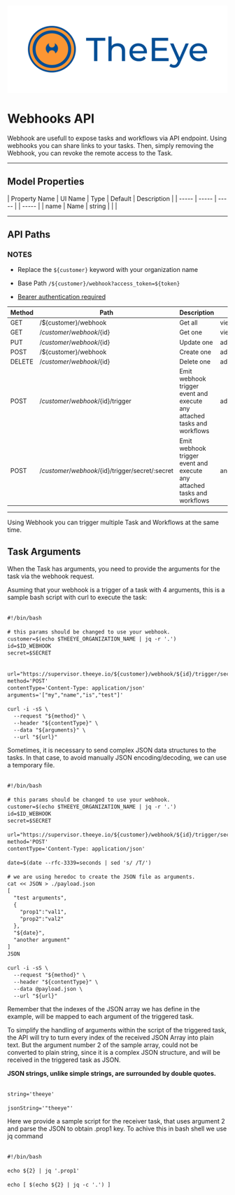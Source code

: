 [![theeye.io](../images/logo-theeye-theOeye-logo2.png)](https://theeye.io/en/index.html)

# Webhooks API

Webhook are usefull to expose tasks and workflows via API endpoint.
Using webhooks you can share links to your tasks.
Then, simply removing the Webhook, you can revoke the remote access to the Task.

-----

## Model Properties

 | Property Name | UI Name | Type   | Default | Description    | 
 | -----         | -----   | -----  |         | -----          | 
 | name          | Name    | string |         |                | 

-----

## API Paths


### NOTES

* Replace the `${customer}` keyword with your organization name

* Base Path `/${customer}/webhook?access_token=${token}`

* [Bearer authentication required](enapi/auth)

 | Method | Path                             | Description                           | ACL    | 
 | -----  | -----                            | -----                                 | -----  | 
 | GET    | /${customer}/webhook                 | Get all            | viewer | 
 | GET    | /${customer}/webhook/${id}           | Get one           | viewer | 
 | PUT    | /${customer}/webhook/${id}           | Update one | admin | 
 | POST   | /${customer}/webhook                 | Create one             | admin   |
 | DELETE   | /${customer}/webhook/${id}                 | Delete one             | admin   |
 | POST   | /${customer}/webhook/${id}/trigger | Emit webhook trigger event and execute any attached tasks and workflows | admin   |
 | POST   | /${customer}/webhook/${id}/trigger/secret/:secret | Emit webhook trigger event and execute any attached tasks and workflows | anonymous   |


_____

Using Webhook you can trigger multiple Task and Workflows at the same time.

## Task Arguments

When the Task has arguments, you need to provide the arguments for the task via the webhook request.

Asuming that your webhook is a trigger of a task with 4 arguments, this is a sample bash script with curl to execute the task:



```shell

#!/bin/bash

# this params should be changed to use your webhook.
customer=$(echo $THEEYE_ORGANIZATION_NAME | jq -r '.')
id=$ID_WEBHOOK
secret=$SECRET


url="https://supervisor.theeye.io/${customer}/webhook/${id}/trigger/secret/${secret}"
method='POST'
contentType='Content-Type: application/json'
arguments='["my","name","is","test"]'

curl -i -sS \
  --request "${method}" \
  --header "${contentType}" \
  --data "${arguments}" \
  --url "${url}"

```

Sometimes, it is necessary to send complex JSON data structures to the tasks.
In that case, to avoid manually JSON encoding/decoding, we can use a temporary file.

```shell

#!/bin/bash

# this params should be changed to use your webhook.
customer=$(echo $THEEYE_ORGANIZATION_NAME | jq -r '.')
id=$ID_WEBHOOK
secret=$SECRET

url="https://supervisor.theeye.io/${customer}/webhook/${id}/trigger/secret/${secret}"
method='POST'
contentType='Content-Type: application/json'

date=$(date --rfc-3339=seconds | sed 's/ /T/')

# we are using heredoc to create the JSON file as arguments.
cat << JSON > ./payload.json
[
  "test arguments",
  {
    "prop1":"val1",
    "prop2":"val2"
  },
  "${date}",
  "another argument"
]
JSON

curl -i -sS \
  --request "${method}" \
  --header "${contentType}" \
  --data @payload.json \
  --url "${url}"

```

Remember that the indexes of the JSON array we has define in the example, will be mapped to each argument of the triggered task.

To simplify the handling of arguments within the script of the triggered task, the API will try to turn every index of the received JSON Array into plain text. But the argument number 2 of the sample array, could not be converted to plain string, since it is a complex JSON structure, and will be received in the triggered task as JSON.

**JSON strings, unlike simple strings, are surrounded by double quotes.**

```shell

string='theeye'

jsonString='"theeye"'

```

Here we provide a sample script for the receiver task, that uses argument 2 and parse the JSON to obtain .prop1 key. To achive this in bash shell we use jq command


```shell

#!/bin/bash

echo ${2} | jq '.prop1'

echo [ $(echo ${2} | jq -c '.') ]

```

